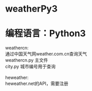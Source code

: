 # weatherPy3
# 编程语言：Python3
weathercn:</br>
通过中国天气网weather.com.cn查询天气</br>
weathercn.py 主文件</br>
city.py 城市编号用于查询</br>
</br>
heweather:</br>
heweather.net的API，需要注册</br>
